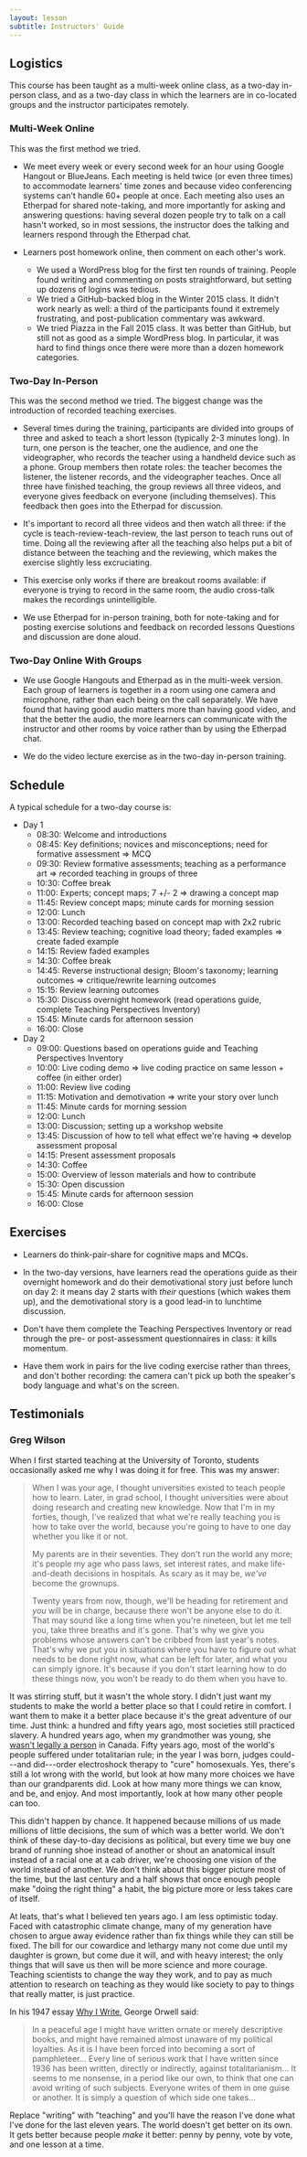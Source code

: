 ```yaml
---
layout: lesson
subtitle: Instructors' Guide
---
```

## Logistics

This course has been taught as a multi-week online class,
as a two-day in-person class,
and as a two-day class in which the learners are in co-located groups
and the instructor participates remotely.

### Multi-Week Online

This was the first method we tried.

*   We meet every week or every second week for an hour using Google Hangout or BlueJeans.
    Each meeting is held twice (or even three times) to accommodate learners' time zones
    and because video conferencing systems can't handle 60+ people at once.
    Each meeting also uses an Etherpad for shared note-taking,
    and more importantly for asking and answering questions:
    having several dozen people try to talk on a call hasn't worked,
    so in most sessions,
    the instructor does the talking
    and learners respond through the Etherpad chat.

*   Learners post homework online, then comment on each other's work.
    *   We used a WordPress blog for the first ten rounds of training.
        People found writing and commenting on posts straightforward,
	but setting up dozens of logins was tedious.
    *   We tried a GitHub-backed blog in the Winter 2015 class.
        It didn't work nearly as well:
	a third of the participants found it extremely frustrating,
	and post-publication commentary was awkward.
    *   We tried Piazza in the Fall 2015 class.
        It was better than GitHub,
	but still not as good as a simple WordPress blog.
	In particular,
	it was hard to find things once there were more than a dozen homework categories.

### Two-Day In-Person

This was the second method we tried.
The biggest change was the introduction of recorded teaching exercises.

*   Several times during the training,
    participants are divided into groups of three
    and asked to teach a short lesson (typically 2-3 minutes long).
    In turn,
    one person is the teacher, one the audience, and one the videographer,
    who records the teacher using a handheld device such as a phone.
    Group members then rotate roles:
    the teacher becomes the listener, the listener records, and the videographer teaches.
    Once all three have finished teaching,
    the group reviews all three videos,
    and everyone gives feedback on everyone (including themselves).
    This feedback then goes into the Etherpad for discussion.

*   It's important to record all three videos and then watch all three:
    if the cycle is teach-review-teach-review,
    the last person to teach runs out of time.
    Doing all the reviewing after all the teaching
    also helps put a bit of distance between the teaching and the reviewing,
    which makes the exercise slightly less excruciating.

*   This exercise only works if there are breakout rooms available:
    if everyone is trying to record in the same room,
    the audio cross-talk makes the recordings unintelligible.

*   We use Etherpad for in-person training,
    both for note-taking and for posting exercise solutions and feedback on recorded lessons
    Questions and discussion are done aloud.

### Two-Day Online With Groups

*   We use Google Hangouts and Etherpad as in the multi-week version.
    Each group of learners is together in a room using one camera and microphone,
    rather than each being on the call separately.
    We have found that having good audio matters more than having good video,
    and that the better the audio,
    the more learners can communicate with the instructor and other rooms by voice
    rather than by using the Etherpad chat.

*   We do the video lecture exercise as in the two-day in-person training.

## Schedule

A typical schedule for a two-day course is:

*   Day 1
    *   08:30: Welcome and introductions
    *   08:45: Key definitions; novices and misconceptions; need for formative assessment => MCQ
    *   09:30: Review formative assessments; teaching as a performance art => recorded teaching in groups of three
    *   10:30: Coffee break
    *   11:00: Experts; concept maps; 7 +/- 2 => drawing a concept map
    *   11:45: Review concept maps; minute cards for morning session
    *   12:00: Lunch
    *   13:00: Recorded teaching based on concept map with 2x2 rubric
    *   13:45: Review teaching; cognitive load theory; faded examples => create faded example
    *   14:15: Review faded examples
    *   14:30: Coffee break
    *   14:45: Reverse instructional design; Bloom's taxonomy; learning outcomes => critique/rewrite learning outcomes
    *   15:15: Review learning outcomes
    *   15:30: Discuss overnight homework (read operations guide, complete Teaching Perspectives Inventory)
    *   15:45: Minute cards for afternoon session
    *   16:00: Close
*   Day 2
    *   09:00: Questions based on operations guide and Teaching Perspectives Inventory
    *   10:00: Live coding demo => live coding practice on same lesson + coffee (in either order)
    *   11:00: Review live coding
    *   11:15: Motivation and demotivation => write your story over lunch
    *   11:45: Minute cards for morning session
    *   12:00: Lunch
    *   13:00: Discussion; setting up a workshop website
    *   13:45: Discussion of how to tell what effect we're having => develop assessment proposal
    *   14:15: Present assessment proposals
    *   14:30: Coffee
    *   15:00: Overview of lesson materials and how to contribute
    *   15:30: Open discussion
    *   15:45: Minute cards for afternoon session
    *   16:00: Close

## Exercises

*   Learners do think-pair-share for cognitive maps and MCQs.

*   In the two-day versions,
    have learners read the operations guide as their overnight homework
    and do their demotivational story just before lunch on day 2:
    it means day 2 starts with *their* questions (which wakes them up),
    and the demotivational story is a good lead-in to lunchtime discussion.

*   Don't have them complete the Teaching Perspectives Inventory
    or read through the pre- or post-assessment questionnaires in class:
    it kills momentum.

*   Have them work in pairs for the live coding exercise rather than threes,
    and don't bother recording:
    the camera can't pick up both the speaker's body language and what's on the screen.

## Testimonials

### Greg Wilson

When I first started teaching at the University of Toronto,
students occasionally asked me why I was doing it for free.
This was my answer:

> When I was your age,
> I thought universities existed to teach people how to learn.
> Later,
> in grad school,
> I thought universities were about doing research and creating new knowledge.
> Now that I'm in my forties,
> though,
> I've realized that what we're really teaching you is
> how to take over the world,
> because you're going to have to one day
> whether you like it or not.
>
> My parents are in their seventies.
> They don't run the world any more;
> it's people my age who pass laws, set interest rates,
> and make life-and-death decisions in hospitals.
> As scary as it may be,
> *we've* become the grownups.
>
> Twenty years from now,
> though,
> we'll be heading for retirement and *you* will be in charge,
> because there won't be anyone else to do it.
> That may sound like a long time when you're nineteen,
> but let me tell you,
> take three breaths and it's gone.
> That's why we give you problems
> whose answers can't be cribbed from last year's notes.
> That's why we put you in situations
> where you have to figure out what needs to be done right now,
> what can be left for later,
> and what you can simply ignore.
> It's because if you don't start learning how to do these things now,
> you won't be ready to do them when you have to.

It was stirring stuff,
but it wasn't the whole story.
I didn't just want my students to make the world a better place
so that I could retire in comfort.
I want them to make it a better place because
it's the great adventure of our time.
Just think:
a hundred and fifty years ago,
most societies still practiced slavery.
A hundred years ago,
when my grandmother was young,
she [wasn't legally a person](http://www.canuck.com/famous5/html/history.html) in Canada.
Fifty years ago,
most of the world's people suffered under totalitarian rule;
in the year I was born,
judges could---and did---order electroshock therapy to "cure" homosexuals.
Yes,
there's still a lot wrong with the world,
but look at how many more choices we have than our grandparents did.
Look at how many more things we can know,
and be,
and enjoy.
And most importantly,
look at how many other people can too.

This didn't happen by chance.
It happened because millions of us made millions of little decisions,
the sum of which was a better world.
We don't think of these day-to-day decisions as political,
but every time we buy one brand of running shoe instead of another
or shout an anatomical insult instead of a racial one at a cab driver,
we're choosing one vision of the world instead of another.
We don't think about this bigger picture most of the time,
but the last century and a half shows that
once enough people make "doing the right thing" a habit,
the big picture more or less takes care of itself.

At leats,
that's what I believed ten years ago.
I am less optimistic today.
Faced with catastrophic climate change,
many of my generation have chosen to argue away evidence
rather than fix things while they can still be fixed.
The bill for our cowardice and lethargy many not come due until my daughter is grown,
but come due it will,
and with heavy interest;
the only things that will save us then will be more science and more courage.
Teaching scientists to change the way they work,
and to pay as much attention to research on teaching
as they would like society to pay to things that really matter,
is just practice.

In his 1947 essay
[Why I Write](http://www.resort.com/~prime8/Orwell/whywrite.html),
George Orwell said:

> In a peaceful age I might have written ornate or merely descriptive books,
> and might have remained almost unaware of my political loyalties.
> As it is I have been forced into becoming a sort of pamphleteer...
> Every line of serious work that I have written since 1936 has been written,
> directly or indirectly,
> against totalitarianism...
> It seems to me nonsense,
> in a period like our own,
> to think that one can avoid writing of such subjects.
> Everyone writes of them in one guise or another.
> It is simply a question of which side one takes...

Replace "writing" with "teaching" and you'll have the reason
I've done what I've done for the last eleven years.
The world doesn't get better on its own.
It gets better because people *make* it better:
penny by penny,
vote by vote,
and one lesson at a time.

